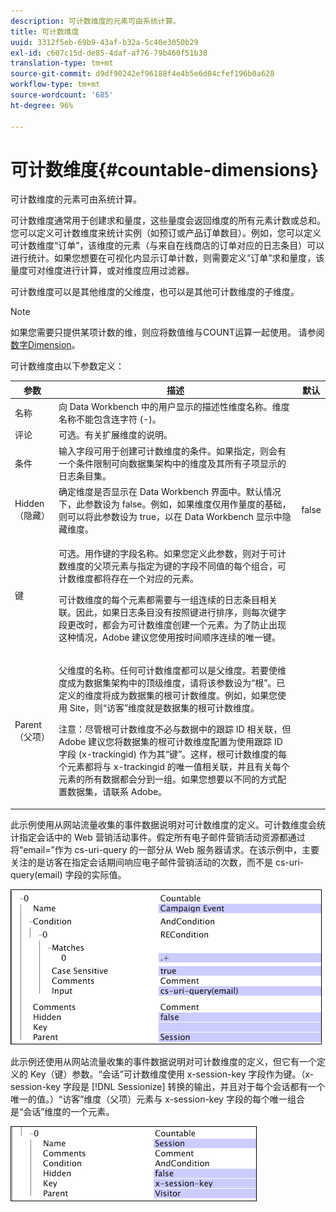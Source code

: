 ```yaml
---
description: 可计数维度的元素可由系统计算。
title: 可计数维度
uuid: 3312f5eb-69b9-43af-b32a-5c40e3050b29
exl-id: c607c15d-de85-4daf-af76-79b460f51b38
translation-type: tm+mt
source-git-commit: d9df90242ef96188f4e4b5e6d04cfef196b0a628
workflow-type: tm+mt
source-wordcount: '685'
ht-degree: 96%

---
```


# 可计数维度{#countable-dimensions}

可计数维度的元素可由系统计算。

可计数维度通常用于创建求和量度，这些量度会返回维度的所有元素计数或总和。您可以定义可计数维度来统计实例（如预订或产品订单数目）。例如，您可以定义可计数维度“订单”，该维度的元素（与来自在线商店的订单对应的日志条目）可以进行统计。如果您想要在可视化内显示订单计数，则需要定义“订单”求和量度，该量度可对维度进行计算，或对维度应用过滤器。

可计数维度可以是其他维度的父维度，也可以是其他可计数维度的子维度。

>[!NOTE]
>
>如果您需要只提供某项计数的维，则应将数值维与COUNT运算一起使用。 请参阅[数字Dimension](../../../../home/c-dataset-const-proc/c-ex-dim/c-types-ex-dim/c-num-dim.md#concept-8513b9afaff447c8b334410b565b91ed)。

可计数维度由以下参数定义：

<table id="table_9F3F093F5B074EA68CA4DCE731161F6C"> 
 <thead> 
  <tr> 
   <th colname="col1" class="entry"> 参数 </th> 
   <th colname="col2" class="entry"> 描述 </th> 
   <th colname="col3" class="entry"> 默认 </th> 
  </tr> 
 </thead>
 <tbody> 
  <tr> 
   <td colname="col1"> 名称 </td> 
   <td colname="col2"> 向 Data Workbench 中的用户显示的描述性维度名称。维度名称不能包含连字符 (-)。 </td> 
   <td colname="col3"> </td> 
  </tr> 
  <tr> 
   <td colname="col1"> 评论 </td> 
   <td colname="col2"> 可选。有关扩展维度的说明。 </td> 
   <td colname="col3"> </td> 
  </tr> 
  <tr> 
   <td colname="col1"> 条件 </td> 
   <td colname="col2"> 输入字段可用于创建可计数维度的条件。如果指定，则会有一个条件限制可向数据集架构中的维度及其所有子项显示的日志条目集。 </td> 
   <td colname="col3"> </td> 
  </tr> 
  <tr> 
   <td colname="col1"> Hidden（隐藏） </td> 
   <td colname="col2"> 确定维度是否显示在 Data Workbench 界面中。默认情况下，此参数设为 false。例如，如果维度仅用作量度的基础，则可以将此参数设为 true，以在 Data Workbench 显示中隐藏维度。 </td> 
   <td colname="col3"> false </td> 
  </tr> 
  <tr> 
   <td colname="col1"> 键 </td> 
   <td colname="col2"> <p>可选。用作键的字段名称。如果您定义此参数，则对于可计数维度的父项元素与指定为键的字段不同值的每个组合，可计数维度都将存在一个对应的元素。 </p> <p> 可计数维度的每个元素都需要与一组连续的日志条目相关联。因此，如果日志条目没有按照键进行排序，则每次键字段更改时，都会为可计数维度创建一个元素。为了防止出现这种情况，Adobe 建议您使用按时间顺序连续的唯一键。 </p> </td> 
   <td colname="col3"> </td> 
  </tr> 
  <tr> 
   <td colname="col1"> Parent（父项） </td> 
   <td colname="col2"> <p>父维度的名称。任何可计数维度都可以是父维度。若要使维度成为数据集架构中的顶级维度，请将该参数设为“根”。已定义的维度将成为数据集的根可计数维度。例如，如果您使用 Site，则“访客”维度就是数据集的根可计数维度。 </p> <p> <p>注意：尽管根可计数维度不必与数据中的跟踪 ID 相关联，但 Adobe 建议您将数据集的根可计数维度配置为使用跟踪 ID 字段 (x-trackingid) 作为其“键”。这样，根可计数维度的每个元素都将与 x-trackingid 的唯一值相关联，并且有关每个元素的所有数据都会分到一组。如果您想要以不同的方式配置数据集，请联系 Adobe。 </p> </p> </td> 
   <td colname="col3"> </td> 
  </tr> 
 </tbody> 
</table>

此示例使用从网站流量收集的事件数据说明对可计数维度的定义。可计数维度会统计指定会话中的 Web 营销活动事件。假定所有电子邮件营销活动资源都通过将“email=”作为 cs-uri-query 的一部分从 Web 服务器请求。在该示例中，主要关注的是访客在指定会话期间响应电子邮件营销活动的次数，而不是 cs-uri-query(email) 字段的实际值。

![](assets/cfg_Transformation_Dim_Countable.png)

此示例还使用从网站流量收集的事件数据说明对可计数维度的定义，但它有一个定义的 Key（键）参数。“会话”可计数维度使用 x-session-key 字段作为键。（x-session-key 字段是 [!DNL Sessionize] 转换的输出，并且对于每个会话都有一个唯一的值。）“访客”维度（父项）元素与 x-session-key 字段的每个唯一组合是“会话”维度的一个元素。

![](assets/cfg_Transformation_Dim_Countable2.png)
